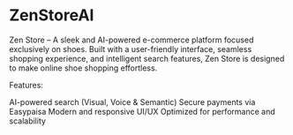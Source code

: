 # ZenStoreAI

Zen Store – A sleek and AI-powered e-commerce platform focused exclusively on shoes. Built with a user-friendly interface, seamless shopping experience, and intelligent search features, Zen Store is designed to make online shoe shopping effortless.

Features:

AI-powered search (Visual, Voice & Semantic)
Secure payments via Easypaisa
Modern and responsive UI/UX
Optimized for performance and scalability

